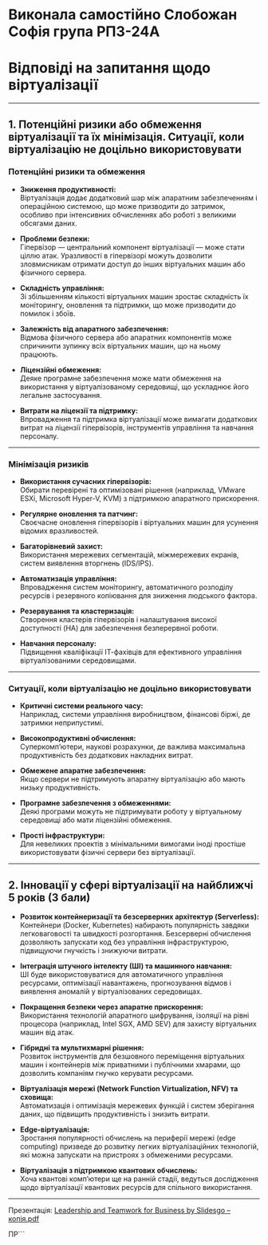 # Виконала самостійно Слобожан Софія група РПЗ-24А
# Відповіді на запитання щодо віртуалізації

---

## 1. Потенційні ризики або обмеження віртуалізації та їх мінімізація. Ситуації, коли віртуалізацію не доцільно використовувати 

### Потенційні ризики та обмеження

- **Зниження продуктивності:**  
  Віртуалізація додає додатковий шар між апаратним забезпеченням і операційною системою, що може призводити до затримок, особливо при інтенсивних обчисленнях або роботі з великими обсягами даних.

- **Проблеми безпеки:**  
  Гіпервізор — центральний компонент віртуалізації — може стати ціллю атак. Уразливості в гіпервізорі можуть дозволити зловмисникам отримати доступ до інших віртуальних машин або фізичного сервера.

- **Складність управління:**  
  Зі збільшенням кількості віртуальних машин зростає складність їх моніторингу, оновлення та підтримки, що може призводити до помилок і збоїв.

- **Залежність від апаратного забезпечення:**  
  Відмова фізичного сервера або апаратних компонентів може спричинити зупинку всіх віртуальних машин, що на ньому працюють.

- **Ліцензійні обмеження:**  
  Деяке програмне забезпечення може мати обмеження на використання у віртуалізованому середовищі, що ускладнює його легальне застосування.

- **Витрати на ліцензії та підтримку:**  
  Впровадження та підтримка віртуалізації може вимагати додаткових витрат на ліцензії гіпервізорів, інструментів управління та навчання персоналу.

---

### Мінімізація ризиків

- **Використання сучасних гіпервізорів:**  
  Обирати перевірені та оптимізовані рішення (наприклад, VMware ESXi, Microsoft Hyper-V, KVM) з підтримкою апаратного прискорення.

- **Регулярне оновлення та патчинг:**  
  Своєчасне оновлення гіпервізорів і віртуальних машин для усунення відомих вразливостей.

- **Багаторівневий захист:**  
  Використання мережевих сегментацій, міжмережевих екранів, систем виявлення вторгнень (IDS/IPS).

- **Автоматизація управління:**  
  Впровадження систем моніторингу, автоматичного розподілу ресурсів і резервного копіювання для зниження людського фактора.

- **Резервування та кластеризація:**  
  Створення кластерів гіпервізорів і налаштування високої доступності (HA) для забезпечення безперервної роботи.

- **Навчання персоналу:**  
  Підвищення кваліфікації ІТ-фахівців для ефективного управління віртуалізованими середовищами.

---

### Ситуації, коли віртуалізацію не доцільно використовувати

- **Критичні системи реального часу:**  
  Наприклад, системи управління виробництвом, фінансові біржі, де затримки неприпустимі.

- **Високопродуктивні обчислення:**  
  Суперкомп’ютери, наукові розрахунки, де важлива максимальна продуктивність без додаткових накладних витрат.

- **Обмежене апаратне забезпечення:**  
  Якщо сервери не підтримують апаратну віртуалізацію або мають низьку продуктивність.

- **Програмне забезпечення з обмеженнями:**  
  Деякі програми можуть не підтримувати роботу у віртуальному середовищі або мати ліцензійні обмеження.

- **Прості інфраструктури:**  
  Для невеликих проектів з мінімальними вимогами іноді простіше використовувати фізичні сервери без віртуалізації.

---

## 2. Інновації у сфері віртуалізації на найближчі 5 років (3 бали)

- **Розвиток контейнеризації та безсерверних архітектур (Serverless):**  
  Контейнери (Docker, Kubernetes) набирають популярність завдяки легковаговості та швидкості розгортання. Безсерверні обчислення дозволяють запускати код без управління інфраструктурою, підвищуючи гнучкість і знижуючи витрати.

- **Інтеграція штучного інтелекту (ШІ) та машинного навчання:**  
  ШІ буде використовуватися для автоматичного управління ресурсами, оптимізації навантажень, прогнозування відмов і виявлення аномалій у віртуалізованих середовищах.

- **Покращення безпеки через апаратне прискорення:**  
  Використання технологій апаратного шифрування, ізоляції на рівні процесора (наприклад, Intel SGX, AMD SEV) для захисту віртуальних машин від атак.

- **Гібридні та мультихмарні рішення:**  
  Розвиток інструментів для безшовного переміщення віртуальних машин і контейнерів між приватними і публічними хмарами, що дозволить компаніям гнучко керувати ресурсами.

- **Віртуалізація мережі (Network Function Virtualization, NFV) та сховища:**  
  Автоматизація і оптимізація мережевих функцій і систем зберігання даних, що підвищить продуктивність і знизить витрати.

- **Edge-віртуалізація:**  
  Зростання популярності обчислень на периферії мережі (edge computing) призведе до розвитку легких віртуалізаційних технологій, які можна запускати на пристроях з обмеженими ресурсами.

- **Віртуалізація з підтримкою квантових обчислень:**  
  Хоча квантові комп’ютери ще на ранній стадії, ведуться дослідження щодо віртуалізації квантових ресурсів для спільного використання.

---
Презентація:
[Leadership and Teamwork for Business by Slidesgo – копія.pdf](https://github.com/user-attachments/files/22253617/Leadership.and.Teamwork.for.Business.by.Slidesgo.pdf)


ПР```
